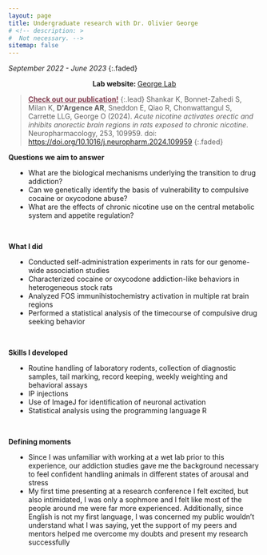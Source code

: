 ```yaml
---
layout: page
title: Undergraduate research with Dr. Olivier George
# <!-- description: >
#  Not necessary. -->
sitemap: false
---
```


<em>September 2022 - June 2023</em>
{:.faded}

<p style="text-align:center;"><strong>Lab website: </strong><a href="https://www.oliviergeorge.com/" target="_blank" rel="noopener noreferrer">George Lab</a></p>

> <a href="https://doi.org/10.1016/j.neuropharm.2024.109959" style='color:#833F51; font-weight:bold;'>Check out our publication!</a>
>{:.lead}
>Shankar K, Bonnet-Zahedi S, Milan K, <strong>D'Argence AR</strong>, Sneddon E, Qiao R, Chonwattangul S, Carrette LLG,
George O (2024). <em>Acute nicotine activates orectic and inhibits anorectic brain regions in rats exposed to chronic
nicotine</em>. Neuropharmacology, 253, 109959. doi: https://doi.org/10.1016/j.neuropharm.2024.109959
>{:.faded}

<strong>Questions we aim to answer</strong>
<ul style="padding-left:40px">
<li>What are the biological mechanisms underlying the transition to drug addiction?</li>
<li>Can we genetically identify the basis of vulnerability to compulsive cocaine or oxycodone abuse?</li>
<li>What are the effects of chronic nicotine use on the central metabolic system and appetite regulation?</li>
</ul>
<br>


<strong>What I did</strong>
<ul style="padding-left:40px">
<li>Conducted self-administration experiments in rats for our genome-wide association studies</li>
<li>Characterized cocaine or oxycodone addiction-like behaviors in heterogeneous stock rats</li>
<li>Analyzed FOS immunihistochemistry activation in multiple rat brain regions</li>
<li>Performed a statistical analysis of the timecourse of compulsive drug seeking behavior</li>
</ul>
<br>


<strong>Skills I developed</strong>
<ul style="padding-left:40px">
<li>Routine handling of laboratory rodents, collection of diagnostic samples, tail marking, record keeping, weekly weighting and behavioral assays</li>
<li>IP injections</li>
<li>Use of ImageJ for identification of neuronal activation</li>
<li>Statistical analysis using the programming language R</li>
</ul>
<br>


<strong>Defining moments</strong>
<ul style="padding-left:40px">
<li>Since I was unfamiliar with working at a wet lab prior to this experience, our addiction studies gave me the background necessary to feel confident handling animals in different states of arousal and stress</li>
<li>My first time presenting at a research conference I felt excited, but also intimidated, I was only a sophmore and I felt like most of the people around me were far more experienced. Additionally, since English is not my first language, I was concerned my public wouldn’t understand what I was saying, yet the support of my peers and mentors helped me overcome my doubts and present my research successfully</li>
</ul>
